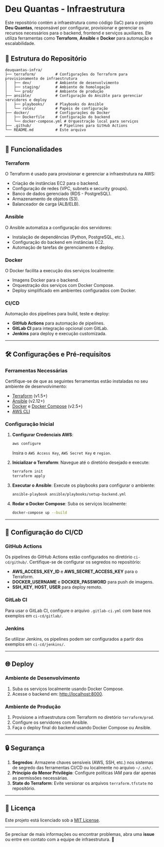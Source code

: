 
# Deu Quantas - Infraestrutura

Este repositório contém a infraestrutura como código (IaC) para o projeto **Deu Quantas**, responsável por configurar, provisionar e gerenciar os recursos necessários para o backend, frontend e serviços auxiliares. Ele utiliza ferramentas como **Terraform**, **Ansible** e **Docker** para automação e escalabilidade.

## 📂 Estrutura do Repositório

```plaintext
deuquantas-infra/
├── terraform/         # Configurações do Terraform para provisionamento de infraestrutura
│   ├── dev/           # Ambiente de desenvolvimento
│   ├── staging/       # Ambiente de homologação
│   └── prod/          # Ambiente de produção
├── ansible/           # Configuração do Ansible para gerenciar servidores e deploy
│   ├── playbooks/     # Playbooks do Ansible
│   └── roles/         # Papéis de configuração
├── docker/            # Configurações do Docker
│   ├── Dockerfile     # Configuração do backend
│   └── docker-compose.yml # Orquestração local para serviços
├── .github/             # Pipelines para GitHub Actions
└── README.md          # Este arquivo
```

---

## 🚀 Funcionalidades

### **Terraform**
O Terraform é usado para provisionar e gerenciar a infraestrutura na AWS:
- Criação de instâncias EC2 para o backend.
- Configuração de redes (VPC, subnets e security groups).
- Banco de dados gerenciado (RDS - PostgreSQL).
- Armazenamento de objetos (S3).
- Balanceador de carga (ALB/ELB).

### **Ansible**
O Ansible automatiza a configuração dos servidores:
- Instalação de dependências (Python, PostgreSQL, etc.).
- Configuração do backend em instâncias EC2.
- Automação de tarefas de gerenciamento e deploy.

### **Docker**
O Docker facilita a execução dos serviços localmente:
- Imagens Docker para o backend.
- Orquestração dos serviços com Docker Compose.
- Deploy simplificado em ambientes configurados com Docker.

### **CI/CD**
Automação dos pipelines para build, teste e deploy:
- **GitHub Actions** para automação de pipelines.
- **GitLab CI** para integração opcional com GitLab.
- **Jenkins** para deploy e execução customizada.

---

## 🛠 Configurações e Pré-requisitos

### **Ferramentas Necessárias**
Certifique-se de que as seguintes ferramentas estão instaladas no seu ambiente de desenvolvimento:
- [Terraform](https://www.terraform.io/) (v1.5+)
- [Ansible](https://www.ansible.com/) (v2.12+)
- [Docker](https://www.docker.com/) e [Docker Compose](https://docs.docker.com/compose/) (v2.5+)
- [AWS CLI](https://aws.amazon.com/cli/)

### **Configuração Inicial**
1. **Configurar Credenciais AWS**:
   ```bash
   aws configure
   ```
   Insira o `AWS Access Key`, `AWS Secret Key` e `region`.

2. **Inicializar o Terraform**:
   Navegue até o diretório desejado e execute:
   ```bash
   terraform init
   terraform apply
   ```

3. **Executar o Ansible**:
   Execute os playbooks para configurar o ambiente:
   ```bash
   ansible-playbook ansible/playbooks/setup-backend.yml
   ```

4. **Rodar o Docker Compose**:
   Suba os serviços localmente:
   ```bash
   docker-compose up --build
   ```

---

## 🧩 Configuração do CI/CD

### **GitHub Actions**
Os pipelines do GitHub Actions estão configurados no diretório `ci-cd/github/`. Certifique-se de configurar os segredos no repositório:
- **AWS_ACCESS_KEY_ID** e **AWS_SECRET_ACCESS_KEY** para o Terraform.
- **DOCKER_USERNAME** e **DOCKER_PASSWORD** para push de imagens.
- **SSH_KEY**, **HOST**, **USER** para deploy remoto.

### **GitLab CI**
Para usar o GitLab CI, configure o arquivo `.gitlab-ci.yml` com base nos exemplos em `ci-cd/gitlab/`.

### **Jenkins**
Se utilizar Jenkins, os pipelines podem ser configurados a partir dos exemplos em `ci-cd/jenkins/`.

---

## 🌐 Deploy

### **Ambiente de Desenvolvimento**
1. Suba os serviços localmente usando Docker Compose.
2. Acesse o backend em: [http://localhost:8000](http://localhost:8000).

### **Ambiente de Produção**
1. Provisione a infraestrutura com Terraform no diretório `terraform/prod`.
2. Configure os servidores com Ansible.
3. Faça o deploy final do backend usando Docker Compose ou Ansible.

---

## 🔒 Segurança

1. **Segredos**: Armazene chaves sensíveis (AWS, SSH, etc.) nos sistemas de segredo das ferramentas CI/CD ou localmente no arquivo `~/.ssh/`.
2. **Princípio do Menor Privilégio**: Configure políticas IAM para dar apenas as permissões necessárias.
3. **State do Terraform**: Evite versionar os arquivos `terraform.tfstate` no repositório.

---

## 📄 Licença

Este projeto está licenciado sob a [MIT License](LICENSE).

---

Se precisar de mais informações ou encontrar problemas, abra uma **issue** ou entre em contato com a equipe de infraestrutura. 🚀
